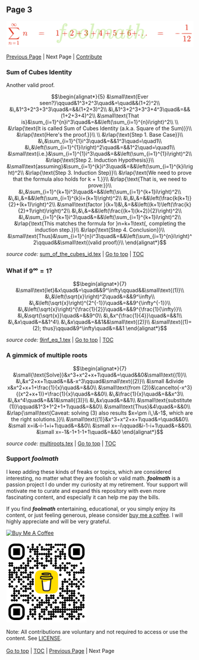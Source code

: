 ## **Page 3**

![foolmath logo](./images/ramanujan.png)

[Previous Page](./PAGE-2.md#page-2)&nbsp;|&nbsp;Next Page&nbsp;|&nbsp;[Contribute](#support-foolmath)

### **Sum of Cubes Identity**

Another valid proof.

```math
\begin{alignat*}{5}
&\small\text{Ever seen?}\qquad&1^3+2^3\quad&=\quad&&(1+2)^2\\
&\,&1^3+2^3+3^3\quad&=&&(1+2+3)^2\\
&\,&1^3+2^3+3^3+4^3\quad&=&&(1+2+3+4)^2\\
&\small\text{That is}&\sum_{i=1}^{n}i^3\quad&=&&\left(\sum_{i=1}^{n}i\right)^2\\ \\
&\rlap{\text{It is called Sum of Cubes Identity (a.k.a. Square of the Sum)}}\\
&\rlap{\text{Here's the proof.}}\\ \\
&\rlap{\text{Step 1. Base Case}}\\
&\,&\sum_{i=1}^{1}i^3\quad&=&&1^3\quad=\quad1\\
&\,&\left(\sum_{i=1}^{1}i\right)^2\quad&=&&1^2\quad=\quad1\\
&\small\text{i.e.}&\sum_{i=1}^{1}i^3\quad&=&&\left(\sum_{i=1}^{1}i\right)^2\\
&\rlap{\text{Step 2. Induction Hypothesis}}\\
&\small\text{assuming}&\sum_{i=1}^{k}i^3\quad&=&&\left(\sum_{i=1}^{k}i\right)^2\\
&\rlap{\text{Step 3. Induction Step}}\\
&\rlap{\text{We need to prove that the formula also holds for k + 1.}}\\
&\rlap{\text{That is, we need to prove:}}\\
&\,&\sum_{i=1}^{k+1}i^3\quad&=&&\left(\sum_{i=1}^{k+1}i\right)^2\\
&\,&\,&=&&\left(\sum_{i=1}^{k}i+(k+1)\right)^2\\
&\,&\,&=&&\left(\frac{k(k+1)}{2}+(k+1)\right)^2\\
&\small\text{factor }(k+1)&\,&=&&\left((k+1)\left(\frac{k}{2}+1\right)\right)^2\\
&\,&\,&=&&\left(\frac{(k+1)(k+2)}{2}\right)^2\\
&\,&\sum_{i=1}^{k+1}i^3\quad&=&&\left(\sum_{i=1}^{k+1}i\right)^2\\
&\rlap{\text{This matches the formula for }n=k+1\text{, completing the induction step.}}\\
&\rlap{\text{Step 4. Conclusion}}\\
&\small\text{Thus}&\sum_{i=1}^{n}i^3\quad&=&&\left(\sum_{i=1}^{n}i\right)^2\qquad&&\small\text{(valid proof)}\\
\end{alignat*}
```
_source code:_&nbsp;[sum_of_the_cubes_id.tex](./src/sum_of_the_cubes_id.tex)&nbsp;|&nbsp;[Go to top](#page-3)&nbsp;|&nbsp;[TOC](https://github.com/chunglim/foolmath#table-of-contents)

### **What if $`9^\infty=1`$?**

```math
\begin{alignat*}{7}
&\small\text{let}&x\quad&=\quad&&9^\infty\qquad&&\small\text{(1)}\\
&\,&\left(\sqrt{x}\right)^2\quad&=&&9^\infty\\
&\,&\left(\sqrt{x}\right)^{2^{-1}}\quad&=&&9^{\infty^{-1}}\\
&\,&\left(\sqrt{x}\right)^{\frac{1}{2}}\quad&=&&9^{\frac{1}{\infty}}\\
&\,&\sqrt{\sqrt{x}}\quad&=&&9^0\\
&\,&x^{\frac{1}{4}}\quad&=&&1\\
&\,&x\quad&=&&1^4\\
&\,&x\quad&=&&1&&\small\text{(2)}\\
&\small\text{(1)=(2); thus}\qquad&9^\infty\quad&=&&1
\end{alignat*}
```
_source code:_&nbsp;[9inf_eq_1.tex](./src/9inf_eq_1.tex)&nbsp;|&nbsp;[Go to top](#page-3)&nbsp;|&nbsp;[TOC](https://github.com/chunglim/foolmath#table-of-contents)

### **A gimmick of multiple roots**

```math
\begin{alignat*}{7}
&\small{\text{Solve}}&x^3+x^2+x+1\quad&=\quad&&0&\small\text{(1)}\\
&\,&x^2+x+1\quad&=&&-x^3\qquad&\small\text{(2)}\\
&\small &divide x&x^2+x+1+\frac{1}{x}\quad&=&&0\\
&\small\text{from (2)}&\cancelto{-x^3}{(x^2+x+1)}+\frac{1}{x}\quad&=&&0\\
&\,&\frac{1}{x}\quad&=&&x^3\\
&\,&x^4\quad&=&&1&\small{(3)}\\
&\,&x\quad&=&&1\\
&\small\text{substitute (1)}\qquad&1^3+1^2+1+1\quad&=&&0\\
&\small\text{Thus}&4\quad&=&&0\\
&\rlap{\small\text{Caveat: solving (3) also results $x=\pm i\,\&-1$, which are the right solutions.}}\\
&\small\text{(1)}&x^3+x^2+x+1\quad&=\quad&&0\\
&\small x=i&-i-1+i+1\quad&=&&0\\
&\small x=-i\qquad&i-1-i+1\quad&=&&0\\
&\small x=-1&-1+1-1+1\quad&=&&0
\end{alignat*}
```
_source code:_&nbsp;[multiroots.tex](./src/multiroots.tex)&nbsp;|&nbsp;[Go to top](#page-3)&nbsp;|&nbsp;[TOC](https://github.com/chunglim/foolmath#table-of-contents)

### **Support _foolmath_**

I keep adding these kinds of freaks or topics, which are considered interesting, no matter what they are foolish or valid math. **_foolmath_** is a passion project I do under my curiosity at my retirement. Your support will motivate me to curate and expand this repository with even more fascinating content, and especially it can help me pay the bills.

If you find **_foolmath_** entertaining, educational, or you simply enjoy its content, or just feeling generous, please consider [buy me a coffee](https://www.buymeacoffee.com/chunglim). I will highly appreciate and will be very grateful.

<a href="https://www.buymeacoffee.com/chunglim" target="_blank"><img src="https://cdn.buymeacoffee.com/buttons/v2/default-red.png" alt="Buy Me A Coffee" style="height: 60px !important;width: 217px !important;" ></a>

<img src="./images/bmc_qr.png" width="217"/>

Note: All contributions are voluntary and not required to access or use the content. See [LICENSE](./LICENSE.md).<br><br>
[Go to top](#page-2)&nbsp;|&nbsp;[TOC](https://github.com/chunglim/foolmath#table-of-contents)&nbsp;|&nbsp;[Previous Page](./PAGE-2.md#page-2)&nbsp;|&nbsp;Next Page
<br><br>
